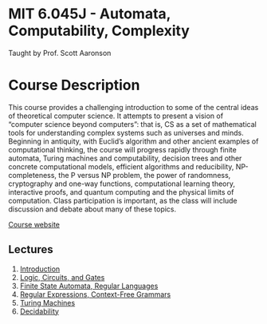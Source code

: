 # MIT 6.045J - Automata, Computability, Complexity
Taught by Prof. Scott Aaronson

# Course Description
This course provides a challenging introduction to some of the central 
ideas of theoretical computer science. It attempts to present a vision 
of “computer science beyond computers”: that is, CS as a set of mathematical 
tools for understanding complex systems such as universes and minds. 
Beginning in antiquity, with Euclid’s algorithm and other ancient examples
of computational thinking, the course will progress rapidly through finite 
automata, Turing machines and computability, decision trees and other concrete 
computational models, efficient algorithms and reducibility, NP-completeness, 
the P versus NP problem, the power of randomness, cryptography and one-way 
functions, computational learning theory, interactive proofs, and quantum 
computing and the physical limits of computation. Class participation is 
important, as the class will include discussion and debate about many of these 
topics.

[Course website](https://ocw.mit.edu/courses/6-045j-automata-computability-and-complexity-spring-2011/)

## Lectures
1. [Introduction](./lec1.md)
2. [Logic, Circuits, and Gates](./lec2.md)
3. [Finite State Automata, Regular Languages](./lec3.md)
4. [Regular Expressions, Context-Free Grammars](./lec4.md)
5. [Turing Machines](./lec5.md)
6. [Decidability](./lec6.md)